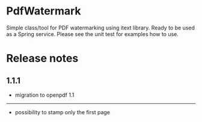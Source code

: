 # PdfWatermark
Simple class/tool for PDF watermarking using itext library. Ready to be used as a Spring service.
Please see the unit test for examples how to use.

Release notes
=============
1.1.1
---
* migration to openpdf
1.1
---
* possibility to stamp only the first page


